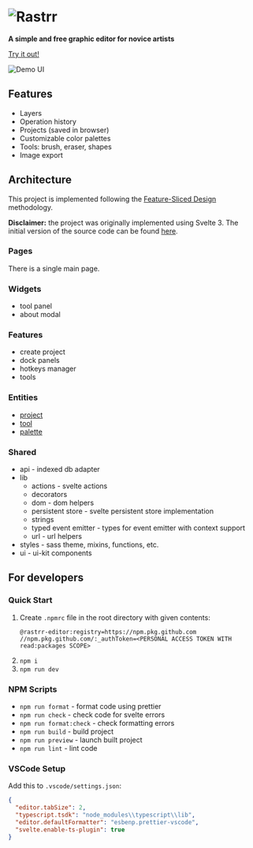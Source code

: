 # ![Rastrr](https://rastrr.ru/github/rastrr-title-logo.svg?v=1)

**A simple and free graphic editor for novice artists**

[Try it out!](https://rastrr.ru/)

![Demo UI](https://rastrr.ru/github/demo.png?v=1)

## Features

- Layers
- Operation history
- Projects (saved in browser)
- Customizable color palettes
- Tools: brush, eraser, shapes
- Image export

## Architecture

This project is implemented following the [Feature-Sliced Design](https://feature-sliced.design/) methodology.

**Disclaimer:** the project was originally implemented using Svelte 3. The initial version of the source code can be found [here](https://github.com/rastrr-editor/client/tree/svelte-spa).

### Pages

There is a single main page.

### Widgets

- tool panel
- about modal

### Features

- create project
- dock panels
- hotkeys manager
- tools

### Entities

- [project](./src/entities/project)
- [tool](./src/entities/tool)
- [palette](./src/entities/palette)

### Shared

- api - indexed db adapter
- lib
  - actions - svelte actions
  - decorators
  - dom - dom helpers
  - persistent store - svelte persistent store implementation
  - strings
  - typed event emitter - types for event emitter with context support
  - url - url helpers
- styles - sass theme, mixins, functions, etc.
- ui - ui-kit components

## For developers

### Quick Start

1. Create `.npmrc` file in the root directory with given contents:
   ```
   @rastrr-editor:registry=https://npm.pkg.github.com
   //npm.pkg.github.com/:_authToken=<PERSONAL ACCESS TOKEN WITH read:packages SCOPE>
   ```
2. `npm i`
3. `npm run dev`

### NPM Scripts

- `npm run format` - format code using prettier
- `npm run check` - check code for svelte errors
- `npm run format:check` - check formatting errors
- `npm run build` - build project
- `npm run preview` - launch built project
- `npm run lint` - lint code

### VSCode Setup

Add this to `.vscode/settings.json`:

```JSON
{
  "editor.tabSize": 2,
  "typescript.tsdk": "node_modules\\typescript\\lib",
  "editor.defaultFormatter": "esbenp.prettier-vscode",
  "svelte.enable-ts-plugin": true
}
```
